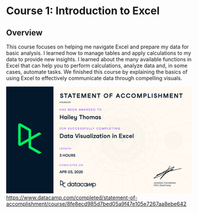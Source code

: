 # Course 1: Introduction to Excel

## Overview
This course focuses on helping me navigate Excel and prepare my data for basic analysis. I learned how to manage tables and apply calculations to my data to provide new insights. I learned about the many available functions in Excel that can help you to perform calculations, analyze data and, in some cases, automate tasks. We finished this course by explaining the basics of using Excel to effectively communicate data through compelling visuals.

![cert](https://github.com/haileyrthomas01/datacamp-excel-fundamentals/blob/main/data-visualization-in-excel/pics/dataviz.png)<https://www.datacamp.com/completed/statement-of-accomplishment/course/8fe8ecd985d7bed05a9f47e105e7267aa8ebe642>
